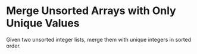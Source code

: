 # Merge Unsorted Arrays with Only Unique Values

Given two unsorted integer lists, merge them with unique integers in sorted order.
